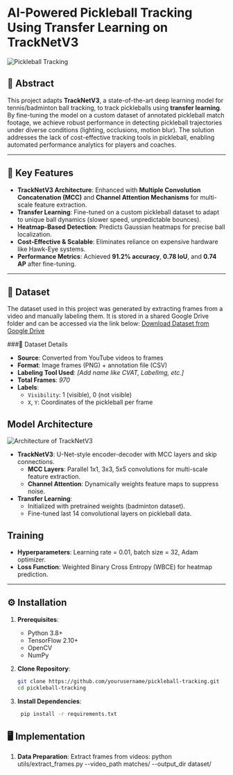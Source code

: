 # AI-Powered Pickleball Tracking Using Transfer Learning on TrackNetV3  
![Pickleball Tracking](https://via.placeholder.com/800x400?text=Sample+Pickleball+Tracking+Demo)  

## 📝 Abstract  
This project adapts **TrackNetV3**, a state-of-the-art deep learning model for tennis/badminton ball tracking, to track pickleballs using **transfer learning**. By fine-tuning the model on a custom dataset of annotated pickleball match footage, we achieve robust performance in detecting pickleball trajectories under diverse conditions (lighting, occlusions, motion blur). The solution addresses the lack of cost-effective tracking tools in pickleball, enabling automated performance analytics for players and coaches.  

---

## 🚀 Key Features  
- **TrackNetV3 Architecture**: Enhanced with **Multiple Convolution Concatenation (MCC)** and **Channel Attention Mechanisms** for multi-scale feature extraction.  
- **Transfer Learning**: Fine-tuned on a custom pickleball dataset to adapt to unique ball dynamics (slower speed, unpredictable bounces).  
- **Heatmap-Based Detection**: Predicts Gaussian heatmaps for precise ball localization.  
- **Cost-Effective & Scalable**: Eliminates reliance on expensive hardware like Hawk-Eye systems.  
- **Performance Metrics**: Achieved **91.2% accuracy**, **0.78 IoU**, and **0.74 AP** after fine-tuning.  

---
## 📁 Dataset
The dataset used in this project was generated by extracting frames from a video and manually labeling them. It is stored in a shared Google Drive folder and can be accessed via the link below:
[Download Dataset from Google Drive](https://drive.google.com/drive/folders/1TW3EcclB4njtOcw4UowNJrdEbKxpIDNN?usp=sharing)

###🧾 Dataset Details
- **Source**: Converted from YouTube videos to frames  
- **Format**: Image frames (PNG) + annotation file (CSV)  
- **Labeling Tool Used**: *[Add name like CVAT, LabelImg, etc.]*  
- **Total Frames**: *970*  
- **Labels**:
  - `Visibility`: 1 (visible), 0 (not visible)
  - `X`, `Y`: Coordinates of the pickleball per frame  

## Model Architecture  
![Architecture of TrackNetV3](assets/tracknet_v3.png)
- **TrackNetV3**: U-Net-style encoder-decoder with MCC layers and skip connections.  
  - **MCC Layers**: Parallel 1x1, 3x3, 5x5 convolutions for multi-scale feature extraction.  
  - **Channel Attention**: Dynamically weights feature maps to suppress noise.  
- **Transfer Learning**:  
  - Initialized with pretrained weights (badminton dataset).  
  - Fine-tuned last 14 convolutional layers on pickleball data.  

## Training  
- **Hyperparameters**: Learning rate = 0.01, batch size = 32, Adam optimizer.  
- **Loss Function**: Weighted Binary Cross Entropy (WBCE) for heatmap prediction.  

---

## ⚙️ Installation  
1. **Prerequisites**:  
   - Python 3.8+  
   - TensorFlow 2.10+  
   - OpenCV  
   - NumPy  

2. **Clone Repository**:  
   ```bash  
   git clone https://github.com/yourusername/pickleball-tracking.git  
   cd pickleball-tracking

3. **Install Dependencies**:
   ```bash
    pip install -r requirements.txt  

## 🖥️ Implementation
1. **Data Preparation**:
   Extract frames from videos:
    python utils/extract_frames.py --video_path matches/ --output_dir dataset/  
